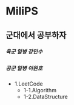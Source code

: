 # **MiliPS**
## 군대에서 공부하자

##### 육군 일병 강민수
##### 공군 일병 이원호

+ 1.LeetCode
  + 1-1.Algorithm
  + 1-2.DataStructure
